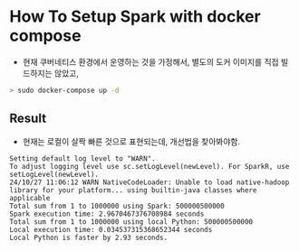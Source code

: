 # How To Setup Spark with docker compose

- 현재 쿠버네티스 환경에서 운영하는 것을 가정해서, 별도의 도커 이미지를 직접 빌드하지는 않았고, 

```bash
> sudo docker-compose up -d
```

## Result

- 현재는 로컬이 살짝 빠른 것으로 표현되는데, 개선법을 찾아봐야함.

```
Setting default log level to "WARN".
To adjust logging level use sc.setLogLevel(newLevel). For SparkR, use setLogLevel(newLevel).
24/10/27 11:06:12 WARN NativeCodeLoader: Unable to load native-hadoop library for your platform... using builtin-java classes where applicable
Total sum from 1 to 1000000 using Spark: 500000500000                           
Spark execution time: 2.9670467376708984 seconds
Total sum from 1 to 1000000 using local Python: 500000500000
Local execution time: 0.034537315368652344 seconds
Local Python is faster by 2.93 seconds.
```